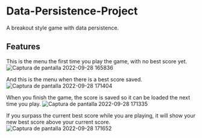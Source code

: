 # Data-Persistence-Project

A breakout style game with data persistence.

## Features
This is the menu the first time you play the game, with no best score yet.
![Captura de pantalla 2022-09-28 165836](https://user-images.githubusercontent.com/111655060/192819736-de18823c-2d46-4372-a687-3904025e95a6.png)

And this is the menu when there is a best score saved.
![Captura de pantalla 2022-09-28 171404](https://user-images.githubusercontent.com/111655060/192820943-09890f4b-5a8a-4edc-99a1-745faa910d83.png)

When you finish the game, the score is saved so it can be loaded the next time you play.
![Captura de pantalla 2022-09-28 171335](https://user-images.githubusercontent.com/111655060/192821328-ad56f01e-2e85-4fc9-894e-72c63fbd0225.png)

If you surpass the current best score while you are playing, it will show your new best score above your current score.
![Captura de pantalla 2022-09-28 171652](https://user-images.githubusercontent.com/111655060/192821994-961a6e1b-0892-4a36-8bec-ba4fdb3b9d1b.png)

